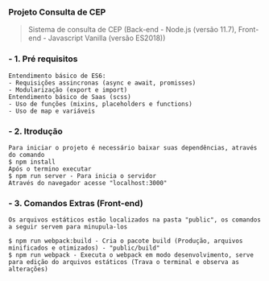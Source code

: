 ### Projeto Consulta de CEP

> Sistema de consulta de CEP (Back-end - Node.js (versão 11.7), Front-end - Javascript Vanilla (versão ES2018))

### - 1. Pré requisitos
    Entendimento básico de ES6:
    - Requisições assincronas (async e await, promisses)
    - Modularização (export e import)
    Entendimento básico de Saas (scss)
    - Uso de funções (mixins, placeholders e functions)
    - Uso de map e variáveis

### - 2. Itrodução
    Para iniciar o projeto é necessário baixar suas dependências, através do comando 
    $ npm install
    Após o termino executar
    $ npm run server - Para inicia o servidor 
    Através do navegador acesse "localhost:3000"

### - 3. Comandos Extras (Front-end)
    Os arquivos estáticos estão localizados na pasta "public", os comandos a seguir servem para minupula-los

    $ npm run webpack:build - Cria o pacote build (Produção, arquivos minificados e otimizados) - "public/build"
    $ npm run webpack - Executa o webpack em modo desenvolvimento, serve para edição do arquivos estáticos (Trava o terminal e observa as alterações)